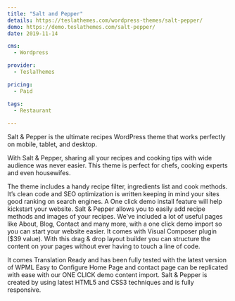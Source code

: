 ```yaml
---
title: "Salt and Pepper"
details: https://teslathemes.com/wordpress-themes/salt-pepper/
demo: https://demo.teslathemes.com/salt-pepper/
date: 2019-11-14

cms: 
  - Wordpress

provider: 
  - TeslaThemes

pricing:
  - Paid

tags:
  - Restaurant
  
---
```


Salt & Pepper is the ultimate recipes WordPress theme that works perfectly on mobile, tablet, and desktop.

With Salt & Pepper, sharing all your recipes and cooking tips with wide audience was never easier. This theme is perfect for chefs, cooking experts and even housewifes.

The theme includes a handy recipe filter, ingredients list and cook methods. It’s clean code and SEO optimization is written keeping in mind your sites good ranking on search engines. A One click demo install feature will help kickstart your website. Salt & Pepper allows you to easily add recipe methods and images of your recipes.
We’ve included a lot of useful pages like About, Blog, Contact and many more, with a one click demo import so you can start your website easier. It comes with Visual Composer plugin ($39 value). With this drag & drop layout builder you can structure the content on your pages without ever having to touch a line of code.

It comes Translation Ready and has been fully tested with the latest version of WPML
Easy to Configure Home Page and contact page can be replicated with ease with our ONE CLICK demo content import.
Salt & Pepper is created by using latest HTML5 and CSS3 techniques and is fully responsive.
